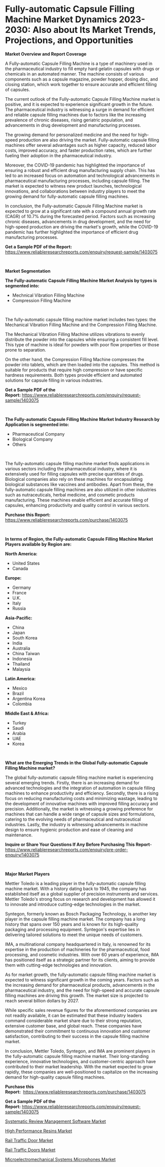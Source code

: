 <p><h1>Fully-automatic Capsule Filling Machine Market Dynamics 2023-2030: Also about Its Market Trends, Projections, and Opportunities</h1></p><p><strong>Market Overview and Report Coverage</strong></p>
<p><p>A Fully-automatic Capsule Filling Machine is a type of machinery used in the pharmaceutical industry to fill empty hard gelatin capsules with drugs or chemicals in an automated manner. The machine consists of various components such as a capsule magazine, powder hopper, dosing disc, and closing station, which work together to ensure accurate and efficient filling of capsules.</p><p>The current outlook of the Fully-automatic Capsule Filling Machine market is positive, and it is expected to experience significant growth in the future. The pharmaceutical industry is witnessing a surge in demand for efficient and reliable capsule filling machines due to factors like the increasing prevalence of chronic diseases, rising geriatric population, and advancements in drug development and manufacturing processes.</p><p>The growing demand for personalized medicine and the need for high-speed production are also driving the market. Fully-automatic capsule filling machines offer several advantages such as higher capacity, reduced labor costs, improved accuracy, and faster production rates, which are further fueling their adoption in the pharmaceutical industry.</p><p>Moreover, the COVID-19 pandemic has highlighted the importance of ensuring a robust and efficient drug manufacturing supply chain. This has led to an increased focus on automation and technological advancements in pharmaceutical manufacturing processes, including capsule filling. The market is expected to witness new product launches, technological innovations, and collaborations between industry players to meet the growing demand for fully-automatic capsule filling machines.</p><p>In conclusion, the Fully-automatic Capsule Filling Machine market is expected to grow at a significant rate with a compound annual growth rate (CAGR) of 10.7% during the forecasted period. Factors such as increasing chronic diseases, advancements in drug development, and the need for high-speed production are driving the market's growth, while the COVID-19 pandemic has further highlighted the importance of efficient drug manufacturing processes.</p></p>
<p><strong>Get a Sample PDF of the Report:</strong> <a href="https://www.reliableresearchreports.com/enquiry/request-sample/1403075">https://www.reliableresearchreports.com/enquiry/request-sample/1403075</a></p>
<p>&nbsp;</p>
<p><strong>Market Segmentation</strong></p>
<p><strong>The Fully-automatic Capsule Filling Machine Market Analysis by types is segmented into:</strong></p>
<p><ul><li>Mechnical Vibration Filling Machine</li><li>Compression Filling Machine</li></ul></p>
<p>&nbsp;</p>
<p><p>The fully-automatic capsule filling machine market includes two types: the Mechanical Vibration Filling Machine and the Compression Filling Machine. </p><p>The Mechanical Vibration Filling Machine utilizes vibrations to evenly distribute the powder into the capsules while ensuring a consistent fill level. This type of machine is ideal for powders with poor flow properties or those prone to separation. </p><p>On the other hand, the Compression Filling Machine compresses the powder into tablets, which are then loaded into the capsules. This method is suitable for products that require high compression or have specific hardness requirements. Both types provide efficient and automated solutions for capsule filling in various industries.</p></p>
<p><strong>Get a Sample PDF of the Report:</strong>&nbsp;<a href="https://www.reliableresearchreports.com/enquiry/request-sample/1403075">https://www.reliableresearchreports.com/enquiry/request-sample/1403075</a></p>
<p>&nbsp;</p>
<p><strong>The Fully-automatic Capsule Filling Machine Market Industry Research by Application is segmented into:</strong></p>
<p><ul><li>Pharmaceutical Company</li><li>Biological Company</li><li>Others</li></ul></p>
<p>&nbsp;</p>
<p><p>The fully-automatic capsule filling machine market finds applications in various sectors including the pharmaceutical industry, where it is extensively used for filling capsules with precise quantities of drugs. Biological companies also rely on these machines for encapsulating biological substances like vaccines and antibodies. Apart from these, the fully-automatic capsule filling machines are also utilized in other industries such as nutraceuticals, herbal medicine, and cosmetic products manufacturing. These machines enable efficient and accurate filling of capsules, enhancing productivity and quality control in various sectors.</p></p>
<p><strong>Purchase this Report:</strong>&nbsp; <a href="https://www.reliableresearchreports.com/purchase/1403075">https://www.reliableresearchreports.com/purchase/1403075</a></p>
<p>&nbsp;</p>
<p><strong>In terms of Region, the Fully-automatic Capsule Filling Machine Market Players available by Region are:</strong></p>
<p>
    <p> <strong> North America: </strong>
        <ul>
            <li>United States</li>
            <li>Canada</li>
        </ul>
        </p> 
    <p> <strong> Europe: </strong>
        <ul>
            <li>Germany</li>
            <li>France</li>
            <li>U.K.</li>
            <li>Italy</li>
            <li>Russia</li>
        </ul>
        </p> 
    <p> <strong> Asia-Pacific: </strong>
        <ul>
            <li>China</li>
            <li>Japan</li>
            <li>South Korea</li>
            <li>India</li>
            <li>Australia</li>
            <li>China Taiwan</li>
            <li>Indonesia</li>
            <li>Thailand</li>
            <li>Malaysia</li>
        </ul>
        </p> 
    <p> <strong> Latin America: </strong>
        <ul>
            <li>Mexico</li>
            <li>Brazil</li>
            <li>Argentina Korea</li>
            <li>Colombia</li>
        </ul>
        </p> 
    <p> <strong> Middle East & Africa: </strong>
        <ul>
            <li>Turkey</li>
            <li>Saudi</li>
            <li>Arabia</li>
            <li>UAE</li>
            <li>Korea</li>
        </ul>
    </p>
    </p>
<p>&nbsp;</p>
<p><strong>What are the Emerging Trends in the Global Fully-automatic Capsule Filling Machine market?</strong></p>
<p><p>The global fully-automatic capsule filling machine market is experiencing several emerging trends. Firstly, there is an increasing demand for advanced technologies and the integration of automation in capsule filling machines to enhance productivity and efficiency. Secondly, there is a rising focus on reducing manufacturing costs and minimizing wastage, leading to the development of innovative machines with improved filling accuracy and precision. Additionally, the market is witnessing a growing preference for machines that can handle a wide range of capsule sizes and formulations, catering to the evolving needs of pharmaceutical and nutraceutical industries. Lastly, the industry is witnessing advancements in machine design to ensure hygienic production and ease of cleaning and maintenance.</p></p>
<p><strong>Inquire or Share Your Questions If Any Before Purchasing This Report</strong>- <a href="https://www.reliableresearchreports.com/enquiry/pre-order-enquiry/1403075">https://www.reliableresearchreports.com/enquiry/pre-order-enquiry/1403075</a></p>
<p>&nbsp;</p>
<p><strong>Major Market Players</strong></p>
<p><p>Mettler Toledo is a leading player in the fully-automatic capsule filling machine market. With a history dating back to 1945, the company has established itself as a global supplier of precision instruments and services. Mettler Toledo's strong focus on research and development has allowed it to innovate and introduce cutting-edge technologies in the market. </p><p>Syntegon, formerly known as Bosch Packaging Technology, is another key player in the capsule filling machine market. The company has a long history that spans over 150 years and is known for its high-quality packaging and processing equipment. Syntegon's expertise lies in delivering tailored solutions to meet the unique needs of customers.</p><p>IMA, a multinational company headquartered in Italy, is renowned for its expertise in the production of machineries for the pharmaceutical, food processing, and cosmetic industries. With over 60 years of experience, IMA has positioned itself as a strategic partner for its clients, aiming to provide them with cutting-edge technologies and innovation.</p><p>As for market growth, the fully-automatic capsule filling machine market is expected to witness significant growth in the coming years. Factors such as the increasing demand for pharmaceutical products, advancements in the pharmaceutical industry, and the need for high-speed and accurate capsule filling machines are driving this growth. The market size is projected to reach several billion dollars by 2027.</p><p>While specific sales revenue figures for the aforementioned companies are not readily available, it can be estimated that these industry leaders command considerable market share due to their strong reputation, extensive customer base, and global reach. These companies have demonstrated their commitment to continuous innovation and customer satisfaction, contributing to their success in the capsule filling machine market.</p><p>In conclusion, Mettler Toledo, Syntegon, and IMA are prominent players in the fully-automatic capsule filling machine market. Their long-standing experience, innovative technologies, and customer-centric approach have contributed to their market leadership. With the market expected to grow rapidly, these companies are well-positioned to capitalize on the increasing demand for high-quality capsule filling machines.</p></p>
<p><strong>Purchase this Report:</strong>&nbsp;&nbsp;<a href="https://www.reliableresearchreports.com/purchase/1403075">https://www.reliableresearchreports.com/purchase/1403075</a></p>
<p></p>
<p><strong>Get a Sample PDF of the Report:</strong>&nbsp;<a href="https://www.reliableresearchreports.com/enquiry/request-sample/1403075">https://www.reliableresearchreports.com/enquiry/request-sample/1403075</a></p>
<p><p><a href="https://medium.com/@suryayadavrp23/systematic-review-management-software-market-trends-and-market-analysis-forecasted-for-period-24c12edd71ad">Systematic Review Management Software Market</a></p><p><a href="https://github.com/NorbertYates/Market-Research-Report-List-2/blob/main/high-performance-resins-market.md">High Performance Resins Market</a></p><p><a href="https://medium.com/@nayanmongiarp23/rail-traffic-door-market-size-cagr-trends-2024-2030-d14c667fd629">Rail Traffic Door Market</a></p><p><a href="https://medium.com/@klrahulrp23/rail-traffic-doors-market-exploring-market-share-market-trends-and-future-growth-d0e04780965d">Rail Traffic Doors Market</a></p><p><a href="https://medium.com/@react.shoe.mask/microelectromechanical-systems-microphones-market-trends-and-market-analysis-forecasted-for-period-64591fadb5d7">Microelectromechanical Systems Microphones Market</a></p></p>
